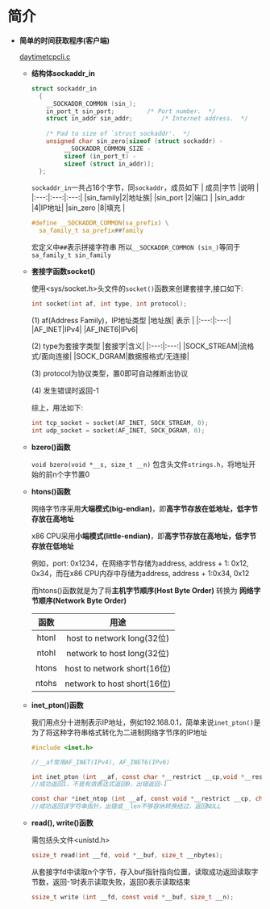# 简介

- **简单的时间获取程序(客户端)**
        
    [daytimetcpcli.c](../intro/daytimetcpcli.c)

    - **结构体sockaddr_in**

        ```c
        struct sockaddr_in
          {
            __SOCKADDR_COMMON (sin_);
            in_port_t sin_port;			/* Port number.  */
            struct in_addr sin_addr;		/* Internet address.  */
            
            /* Pad to size of `struct sockaddr'.  */
            unsigned char sin_zero[sizeof (struct sockaddr) -
                 __SOCKADDR_COMMON_SIZE -
                 sizeof (in_port_t) -
                 sizeof (struct in_addr)];
          };
        ```
        `sockaddr_in`一共占16个字节，同`sockaddr`，成员如下
        | 成员|字节 |说明 |
        |:---:|:---:|:---:|
        |sin_family|2|地址族|
        |sin_port  |2|端口  |
        |sin_addr  |4|IP地址|
        |sin_zero  |8|填充  |

        ```c
        #define	__SOCKADDR_COMMON(sa_prefix) \
          sa_family_t sa_prefix##family
        ```
        
        宏定义中`##`表示拼接字符串
        所以`__SOCKADDR_COMMON (sin_)`等同于`sa_family_t sin_family`

    - **套接字函数socket()**
    
        使用<sys/socket.h>头文件的`socket()`函数来创建套接字,接口如下:
        ```c
        int socket(int af, int type, int protocol);
        ```
        (1) af(Address Family)，IP地址类型
        |地址族| 表示 |
        |:---:|:---:|
        |AF_INET|IPv4|
        |AF_INET6|IPv6|

        (2) type为套接字类型
        |套接字|含义|
        |:---:|:---:|
        |SOCK_STREAM|流格式/面向连接|
        |SOCK_DGRAM|数据报格式/无连接|

        (3) protocol为协议类型，置0即可自动推断出协议

        (4) 发生错误时返回-1

        综上，用法如下:
        ```c
        int tcp_socket = socket(AF_INET, SOCK_STREAM, 0);
        int udp_socket = socket(AF_INET, SOCK_DGRAM, 0);
        ```
    - **bzero()函数**

        `void bzero(void *__s, size_t __n)`
        包含头文件`strings.h`，将地址开始的前n个字节置0

    - **htons()函数**

        网络字节序采用**大端模式(big-endian)**，即**高字节存放在低地址，低字节存放在高地址**

        x86 CPU采用**小端模式(little-endian)**，即**高字节存放在高地址，低字节存放在低地址**

        例如，port: 0x1234，在网络字节存储为address, address + 1: 0x12, 0x34，而在x86 CPU内存中存储为address, address + 1:0x34, 0x12

        而htons()函数就是为了将**主机字节顺序(Host Byte Order)** 转换为 **网络字节顺序(Network Byte Order)**

        |函数|用途|
        |:---:|:---:|
        |htonl|host to network long(32位)|
        |ntohl|network to host long(32位)| 
        |htons|host to network short(16位)|
        |ntohs|network to host short(16位)|

    - **inet_pton()函数**
        
        我们用点分十进制表示IP地址，例如192.168.0.1，简单来说`inet_pton()`是为了将这种字符串格式转化为二进制网络字节序的IP地址
        ```c
        #include <inet.h>
        
        //__af常用AF_INET(IPv4), AF_INET6(IPv6)

        int inet_pton (int __af, const char *__restrict __cp,void *__restrict __buf);
        //成功返回1，不是有效表达式返回0，出错返回-1

        const char *inet_ntop (int __af, const void *__restrict __cp, char *__restrict __buf, socklen_t __len)
        //成功返回该字符串指针，出错或__len不够容纳转换结过，返回NULL
        ```

    - **read(), write()函数**
        
        需包括头文件<unistd.h>

        ```c
        ssize_t read(int __fd, void *__buf, size_t __nbytes);
        ```
        从套接字fd中读取n个字节，存入buf指针指向位置，读取成功返回读取字节数，返回-1时表示读取失败，返回0表示读取结束

        ```c
        ssize_t write (int __fd, const void *__buf, size_t __n);
        ```

        
